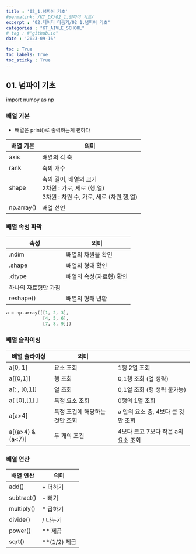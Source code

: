 ```yaml
---
title : '02_1.넘파이 기초' 
#permalink: /KT_DX/02_1.넘파이 기초/
excerpt : "02.데이터 다듬기/02_1.넘파이 기초"
categories : "KT_AIVLE_SCHOOL"
# tag : #"github.io"
date : '2023-09-16'

toc : True
toc_labels: True
toc_sticky : True
---
```


## 01. 넘파이 기초

import numpy as np

### 배열 기본 

- 배열은 print()로 출력하는게 편하다

<p></p>

| 배열 기본  | 의미 |
| --- | --- |
| axis | 배열의 각 축 |
| rank | 축의 개수 |
| shape | 축의 길이, 배열의 크기 <br> 2차원 : 가로, 세로 (행,열) <br> 3차원 : 차원 수, 가로, 세로 (차원,행,열) |
| np.array() | 배열 선언 |

<p></p>

### 배열 속성 파악

| 속성  | 의미 |
| --- | --- |
| .ndim | 배열의 차원을 확인  |
| .shape | 배열의 형태 확인 |
| .dtype | 배열의 속성(자료형) 확인
하나의 자료형만 가짐 |
| reshape() | 배열의 형태 변환 |

<p></p>

```python
a = np.array([[1, 2, 3],
              [4, 5, 6], 
              [7, 8, 9]])
```
<p></p> 

### 배열 슬라이싱

| 배열 슬라이싱  | 의미 |  |
| --- | --- | --- |
| a[0, 1] | 요소 조회 | 1행 2열 조회 |
| a[[0,1]] | 행 조회 | 0,1행 조회 (열 생략) |
| a[: , [0,1]] | 열 조회 | 0,1열 조회 (행 생략 불가능) |
| a[ [0],[1] ] | 특정 요소 조회 | 0행의 1열 조회 |
| a[a>4] | 특정 조건에 해당하는 것만 조회 | a 안의 요소 중, 4보다 큰 것만 조회 |
| a[(a>4) & (a<7)] | 두 개의 조건 | 4보다 크고 7보다 작은 a의 요소 조회 |

<p></p>

### 배열 연산 

| 배열 연산 | 의미 |
| --- | --- |
| add() | + 더하기 |
| subtract() | - 빼기 |
| multiply() | * 곱하기 |
| divide() | / 나누기 |
| power() | ** 제곱 |
| sqrt() | **(1/2) 제곱 |


